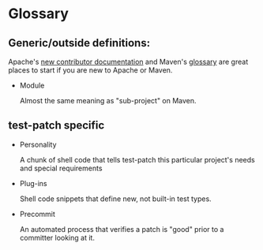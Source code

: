 <!---
  Licensed under the Apache License, Version 2.0 (the "License");
  you may not use this file except in compliance with the License.
  You may obtain a copy of the License at

   http://www.apache.org/licenses/LICENSE-2.0

  Unless required by applicable law or agreed to in writing, software
  distributed under the License is distributed on an "AS IS" BASIS,
  WITHOUT WARRANTIES OR CONDITIONS OF ANY KIND, either express or implied.
  See the License for the specific language governing permissions and
  limitations under the License. See accompanying LICENSE file.
-->

# Glossary

## Generic/outside definitions:

Apache's [new contributor documentation](https://community.apache.org/contributors/) and Maven's [glossary](https://maven.apache.org/glossary.html) are great places to start if you are new to Apache or Maven.

* Module

  Almost the same meaning as "sub-project" on Maven.

## test-patch specific

* Personality

  A chunk of shell code that tells test-patch this particular project's needs and special requirements

* Plug-ins

  Shell code snippets that define new, not built-in test types.

* Precommit

  An automated process that verifies a patch is "good" prior to a committer looking at it.
